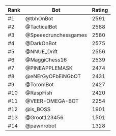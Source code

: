 Rank|Bot|Rating
---|---|---
#1|@tbhOnBot|2591
#2|@TacticalBot|2588
#3|@Speeedrunchessgames|2580
#4|@DarkOnBot|2575
#5|@NNUE_Drift|2556
#6|@MaggiChess16|2539
#7|@PINEAPPLEMASK|2474
#8|@eNErGyOFbEiNGbOT|2431
#9|@ToromBot|2427
#10|@RaspFish|2420
#11|@VEER-OMEGA-BOT|2254
#12|@is_BOSS|1901
#13|@Groot123456|1501
#14|@pawnrobot|1328
